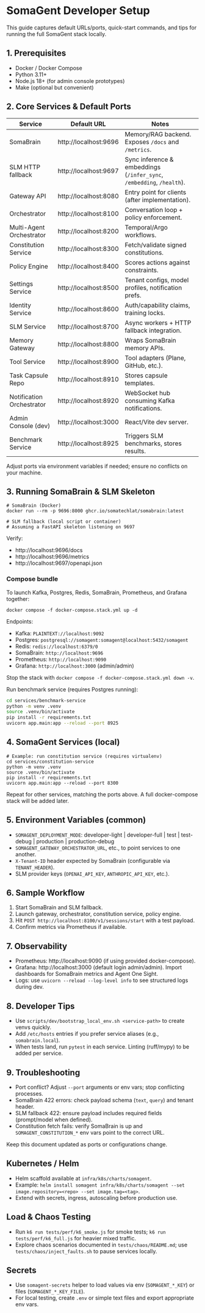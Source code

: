 # SomaGent Developer Setup

This guide captures default URLs/ports, quick-start commands, and tips for running the full SomaGent stack locally.

## 1. Prerequisites
- Docker / Docker Compose
- Python 3.11+
- Node.js 18+ (for admin console prototypes)
- Make (optional but convenient)

## 2. Core Services & Default Ports
| Service | Default URL | Notes |
|---------|-------------|-------|
| SomaBrain | http://localhost:9696 | Memory/RAG backend. Exposes `/docs` and `/metrics`. |
| SLM HTTP fallback | http://localhost:9697 | Sync inference & embeddings (`/infer_sync`, `/embedding`, `/health`). |
| Gateway API | http://localhost:8080 | Entry point for clients (after implementation). |
| Orchestrator | http://localhost:8100 | Conversation loop + policy enforcement. |
| Multi-Agent Orchestrator | http://localhost:8200 | Temporal/Argo workflows. |
| Constitution Service | http://localhost:8300 | Fetch/validate signed constitutions. |
| Policy Engine | http://localhost:8400 | Scores actions against constraints. |
| Settings Service | http://localhost:8500 | Tenant configs, model profiles, notification prefs. |
| Identity Service | http://localhost:8600 | Auth/capability claims, training locks. |
| SLM Service | http://localhost:8700 | Async workers + HTTP fallback integration. |
| Memory Gateway | http://localhost:8800 | Wraps SomaBrain memory APIs. |
| Tool Service | http://localhost:8900 | Tool adapters (Plane, GitHub, etc.). |
| Task Capsule Repo | http://localhost:8910 | Stores capsule templates. |
| Notification Orchestrator | http://localhost:8920 | WebSocket hub consuming Kafka notifications. |
| Admin Console (dev) | http://localhost:3000 | React/Vite dev server. |
| Benchmark Service | http://localhost:8925 | Triggers SLM benchmarks, stores results. |

Adjust ports via environment variables if needed; ensure no conflicts on your machine.

## 3. Running SomaBrain & SLM Skeleton
```
# SomaBrain (Docker)
docker run --rm -p 9696:8000 ghcr.io/somatechlat/somabrain:latest

# SLM fallback (local script or container)
# Assuming a FastAPI skeleton listening on 9697
```

Verify:
- http://localhost:9696/docs
- http://localhost:9696/metrics
- http://localhost:9697/openapi.json

### Compose bundle

To launch Kafka, Postgres, Redis, SomaBrain, Prometheus, and Grafana together:

```
docker compose -f docker-compose.stack.yml up -d
```

Endpoints:
- Kafka: `PLAINTEXT://localhost:9092`
- Postgres: `postgresql://somagent:somagent@localhost:5432/somagent`
- Redis: `redis://localhost:6379/0`
- SomaBrain: `http://localhost:9696`
- Prometheus: `http://localhost:9090`
- Grafana: `http://localhost:3000` (admin/admin)

Stop the stack with `docker compose -f docker-compose.stack.yml down -v`.

Run benchmark service (requires Postgres running):

```bash
cd services/benchmark-service
python -m venv .venv
source .venv/bin/activate
pip install -r requirements.txt
uvicorn app.main:app --reload --port 8925
```

## 4. SomaGent Services (local)
```
# Example: run constitution service (requires virtualenv)
cd services/constitution-service
python -m venv .venv
source .venv/bin/activate
pip install -r requirements.txt
uvicorn app.main:app --reload --port 8300
```
Repeat for other services, matching the ports above. A full docker-compose stack will be added later.

## 5. Environment Variables (common)
- `SOMAGENT_DEPLOYMENT_MODE`: developer-light | developer-full | test | test-debug | production | production-debug
- `SOMAGENT_GATEWAY_ORCHESTRATOR_URL`, etc., to point services to one another.
- `X-Tenant-ID` header expected by SomaBrain (configurable via `TENANT_HEADER`).
- SLM provider keys (`OPENAI_API_KEY`, `ANTHROPIC_API_KEY`, etc.).

## 6. Sample Workflow
1. Start SomaBrain and SLM fallback.
2. Launch gateway, orchestrator, constitution service, policy engine.
3. Hit `POST http://localhost:8100/v1/sessions/start` with a test payload.
4. Confirm metrics via Prometheus if available.

## 7. Observability
- Prometheus: http://localhost:9090 (if using provided docker-compose).
- Grafana: http://localhost:3000 (default login admin/admin). Import dashboards for SomaBrain metrics and Agent One Sight.
- Logs: use `uvicorn --reload --log-level info` to see structured logs during dev.

## 8. Developer Tips
- Use `scripts/dev/bootstrap_local_env.sh <service-path>` to create venvs quickly.
- Add `/etc/hosts` entries if you prefer service aliases (e.g., `somabrain.local`).
- When tests land, run `pytest` in each service. Linting (ruff/mypy) to be added per service.

## 9. Troubleshooting
- Port conflict? Adjust `--port` arguments or env vars; stop conflicting processes.
- SomaBrain 422 errors: check payload schema (`text`, `query`) and tenant header.
- SLM fallback 422: ensure payload includes required fields (prompt/model when defined).
- Constitution fetch fails: verify SomaBrain is up and `SOMAGENT_CONSTITUTION_*` env vars point to the correct URL.

Keep this document updated as ports or configurations change.

## Kubernetes / Helm
- Helm scaffold available at `infra/k8s/charts/somagent`.
- Example: `helm install somagent infra/k8s/charts/somagent --set image.repository=<repo> --set image.tag=<tag>`.
- Extend with secrets, ingress, autoscaling before production use.

## Load & Chaos Testing
- Run `k6 run tests/perf/k6_smoke.js` for smoke tests; `k6 run tests/perf/k6_full.js` for heavier mixed traffic.
- Explore chaos scenarios documented in `tests/chaos/README.md`; use `tests/chaos/inject_faults.sh` to pause services locally.

## Secrets
- Use `somagent-secrets` helper to load values via env (`SOMAGENT_*_KEY`) or files (`SOMAGENT_*_KEY_FILE`).
- For local testing, create `.env` or simple text files and export appropriate env vars.
